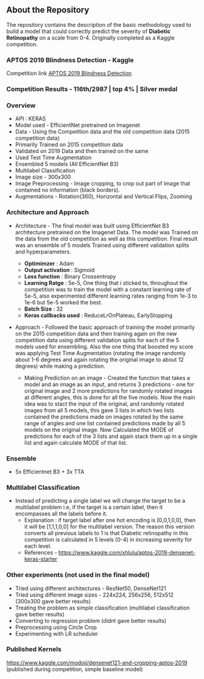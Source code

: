 ## About the Repository
The repository contains the description of the basic methodology used to build a model that could correctly predict the severity of **Diabetic Retinopathy** on a scale from 0-4. Originally completed as a Kaggle competition.
### APTOS 2019 Blindness Detection - Kaggle
Competition link [APTOS 2019 Blindness Detection](https://www.kaggle.com/c/aptos2019-blindness-detection)
### Competition Results - 116th/2987 | top 4% | Silver medal
### Overview 
- API : KERAS
- Model used - EfficientNet pretrained on Imagenet
- Data - Using the Competition data and the old competition data (2015 competition data)
- Primarily Trained on 2015 competition data
- Validated on 2019 Data and then trained on the same
- Used Test Time Augmentation 
- Ensembled 5 models (All EfficientNet B3)
- Multilabel Classification
- Image size - 300x300
- Image Preprocessing - Image cropping, to crop out part of image that contained no information (black borders).
- Augmentations - Rotation(360), Horizontal and Vertical Flips, Zooming
  
### Architecture and Approach
- Architecture - The final model was built using EfficientNet B3 architecture pretrained on the Imagenet Data. The model was Trained on
the data from the old competition as well as this competition. Final result was an ensemble of 5 models Trained using different validation splits and hyperparameters.
  - **Optimimzer** : Adam
  - **Output activation**  : Sigmoid
  - **Loss function** : Binary Crossentropy
  - **Learning Ratge** : 5e-5, One thing that i sticked to, throughout the competition was to train the model with a constant learning rate of 5e-5, also experimented different learning rates ranging from 1e-3 to 1e-6 but 5e-5 worked the best.
  - **Batch Size** : 32
  - **Keras callbacks used** : ReduceLrOnPlateau, EarlyStopping
  
- Approach - Followed the basic approach of training the model primarily on the 2015 competition data and then training again on the new competition data using different validation splits for each of the 5 models used for ensembling. Also the one thing that boosted my score was applying Test Time Augmentation (rotating the image randomly about 1-6 degrees and again rotating the original image to about 12 degrees) while making a prediction.
  - Making Prediction on an image - Created the function that takes a model and an image as an input, and returns 3 predictions - one for original image and 2 more predictions for randomly rotated images at different angles, this is done for all the five models. Now the main idea was to stact the input of the original, and randomly rotated images from all 5 models, this gave 3 lists in which two lists contained the predictions made on images rotated by the same range of angles and one list contained predictions made by all 5 models on the original image. Now Calculated the MODE of predictions for each of the 3 lists and again stack them up in a single list and again calculate MODE of that list.
### Ensemble
- 5x Efficientnet B3 + 3x TTA
### Multilabel Classification 
- Instead of predicting a single label we will change the target to be a multilabel problem i.e, if the target is a certain label, then it encompasses all the labels before it.
  - Explanation : if target label after one hot encoding is [0,0,1,0,0], then it will be [1,1,1,0,0] for the multilabel version. The reason this version converts all previous labels to 1 is that Diabetic retinopathy in this competition is calculated in 5 levels (0-4) in increasing severity for each level.
  - References - https://www.kaggle.com/xhlulu/aptos-2019-densenet-keras-starter
### Other experiments (not used in the final model)
- Tried using different architectures - ResNet50, DenseNet121
- Tried using different image sizes - 224x224, 256x256, 512x512 (300x300 gave better results) 
- Treating the problem as simple classification (multilabel classification gave better results)
- Converting to regression problem (didnt gave better results)
- Preprocessing using Circle Crop
- Experimenting with LR scheduler


### Published Kernels 
https://www.kaggle.com/modojj/densenet121-and-cropping-aptos-2019 (published during competition, simple baseline model) 
